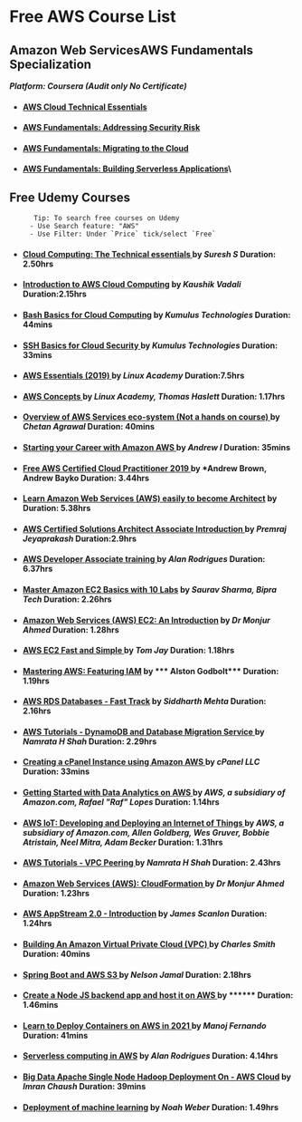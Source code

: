 # Free AWS Course List
 
 
 ## Amazon Web ServicesAWS Fundamentals Specialization
 ***Platform: Coursera (Audit only No Certificate)***
 
- #### [AWS Cloud Technical Essentials](https://www.coursera.org/learn/aws-cloud-technical-essentials/home/welcome)

- #### [AWS Fundamentals: Addressing Security Risk](https://www.coursera.org/learn/aws-fundamentals-addressing-security-risk?specialization=aws-fundamentals)

- #### [AWS Fundamentals: Migrating to the Cloud](https://www.coursera.org/learn/aws-fundamentals-cloud-migration?specialization=aws-fundamentals)

- #### [AWS Fundamentals: Building Serverless Applications](https://www.coursera.org/learn/aws-fundamentals-building-serverless-applications "Bulid serverless apps")\
  


## Free Udemy Courses
          Tip: To search free courses on Udemy
         - Use Search feature: "AWS" 
         - Use Filter: Under `Price` tick/select `Free` 

- #### [Cloud Computing: The Technical essentials ](https://www.udemy.com/course/cloud-computing-the-technical-essentials/) by ***Suresh S*** Duration: 2.50hrs

- #### [Introduction to AWS Cloud Computing](https://www.udemy.com/course/introduction-to-aws-cloud-computing/) by ***Kaushik Vadali*** Duration:2.15hrs

- #### [Bash Basics for Cloud Computing](https://www.udemy.com/course/bash-basics-for-cloud-computing/) by ***Kumulus Technologies*** Duration: 44mins
 
- #### [SSH Basics for Cloud Security ](https://www.udemy.com/course/ssh-basics-for-cloud-security/) by ***Kumulus Technologies*** Duration: 33mins

- #### [AWS Essentials (2019) ](https://www.udemy.com/course/linux-academy-aws-essentials-2019/) by ***Linux Academy*** Duration:7.5hrs

- #### [AWS Concepts ](https://www.udemy.com/course/aws-concepts/) by ***Linux Academy, Thomas Haslett*** Duration: 1.17hrs
 
- #### [Overview of AWS Services eco-system (Not a hands on course) ](https://www.udemy.com/course/overview-of-aws-services/) by ***Chetan Agrawal*** Duration: 40mins
 
- #### [Starting your Career with Amazon AWS ](https://www.udemy.com/course/how-to-start-a-carrer-in-cloud-computing-with-amazon-aws/) by ***Andrew I*** Duration: 35mins
 
- #### [Free AWS Certified Cloud Practitioner 2019 ](https://www.udemy.com/course/free-aws-certified-cloud-practitioner/) by ***Andrew Brown, Andrew Bayko** Duration: 3.44hrs

- #### [Learn Amazon Web Services (AWS) easily to become Architect](https://www.udemy.com/course/learn-amazon-web-services-aws-easily-to-become-architect/) by  Duration: 5.38hrs

- #### [AWS Certified Solutions Architect Associate Introduction ](https://www.udemy.com/course/aws-certified-solutions-architect-associate-in-30-days/) by ***Premraj Jeyaprakash*** Duration:2.9hrs

- #### [AWS Developer Associate training ](https://www.udemy.com/course/aws-developer-associate-training/) by ***Alan Rodrigues*** Duration: 6.37hrs

 



- #### [Master Amazon EC2 Basics with 10 Labs](https://www.udemy.com/course/ec2with10labs/) by ***Saurav Sharma, Bipra Tech*** Duration: 2.26hrs

- #### [Amazon Web Services (AWS) EC2: An Introduction](https://www.udemy.com/course/amazon-web-services-aws-ec2-an-introduction/) by ***Dr Monjur Ahmed*** Duration: 1.28hrs

- #### [AWS EC2 Fast and Simple ](https://www.udemy.com/course/aws-ec2-fast-and-simple/) by ***Tom Jay*** Duration: 1.18hrs

- #### [Mastering AWS: Featuring IAM](https://www.udemy.com/course/mastering-aws-featuring-iam/) by *** Alston Godbolt*** Duration: 1.19hrs

- #### [AWS RDS Databases - Fast Track](https://www.udemy.com/course/aws-rds-databases-tutorial-training-free/) by ***Siddharth Mehta*** Duration: 2.16hrs
 
 - #### [AWS Tutorials - DynamoDB and Database Migration Service ](https://www.udemy.com/course/namrata-h-shah-aws-tutorials-dynamodb-and-database-migration-service/) by ***Namrata H Shah*** Duration: 2.29hrs

-  #### [Creating a cPanel Instance using Amazon AWS ](https://www.udemy.com/course/cpanel-and-aws/) by ***cPanel LLC*** Duration: 33mins

-  #### [Getting Started with Data Analytics on AWS ](https://www.udemy.com/course/getting-started-data-analytics-aws/) by ***AWS, a subsidiary of Amazon.com, Rafael "Raf" Lopes*** Duration: 1.14hrs

- #### [AWS IoT: Developing and Deploying an Internet of Things ](https://www.udemy.com/course/aws-iot-internet-of-things/) by ***AWS, a subsidiary of Amazon.com, Allen Goldberg, Wes Gruver, Bobbie Atristain, Neel Mitra, Adam Becker*** Duration: 1.31hrs

-  #### [AWS Tutorials - VPC Peering ](https://www.udemy.com/course/namrata-h-shah-aws-tutorials-vpc-peering/) by ***Namrata H Shah*** Duration: 2.43hrs

- #### [Amazon Web Services (AWS): CloudFormation ](https://www.udemy.com/course/amazon-web-services-aws-cloudformation/) by ***Dr Monjur Ahmed*** Duration: 1.23hrs

- #### [AWS AppStream 2.0 - Introduction](https://www.udemy.com/course/aws-appstream-20-introduction/) by ***James Scanlon*** Duration: 1.24hrs





- #### [Building An Amazon Virtual Private Cloud (VPC) ](https://www.udemy.com/course/building-an-amazon-virtual-private-cloud-vpc/) by ***Charles Smith*** Duration: 40mins

 - #### [Spring Boot and AWS S3 ](https://www.udemy.com/course/spring-boot-and-aws-s3/) by ***Nelson Jamal*** Duration: 2.18hrs

-  #### [Create a Node JS backend app and host it on AWS ](https://www.udemy.com/course/free-create-a-node-js-backend-app-and-host-it-on-aws/) by ****** Duration: 1.46mins

-  #### [Learn to Deploy Containers on AWS in 2021 ](https://www.udemy.com/course/learn-to-deploy-containers-on-aws-in-2021/) by ***Manoj Fernando*** Duration: 41mins

-  #### [Serverless computing in AWS](https://www.udemy.com/course/serverless-computing-in-aws/) by ***Alan Rodrigues*** Duration: 4.14hrs
 
- #### [Big Data Apache Single Node Hadoop Deployment On - AWS Cloud](https://www.udemy.com/course/single-node-hadoop/) by ***Imran Chaush*** Duration: 39mins
 
 - #### [Deployment of machine learning](https://www.udemy.com/course/deployment-of-machine-learning/) by ***Noah Weber*** Duration: 1.49hrs















 

 
